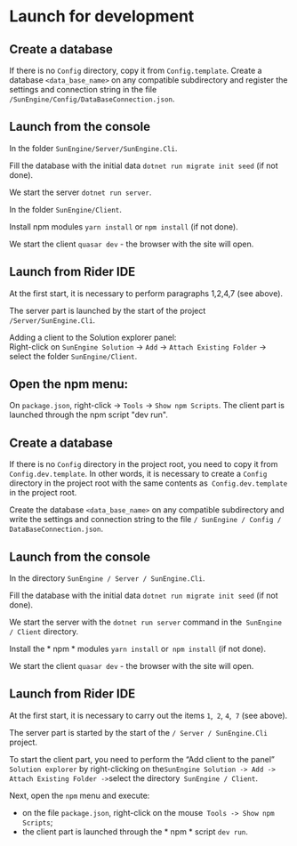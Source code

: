 # Launch for development

## Create a database

If there is no `Config` directory, copy it from `Config.template`.
Create a database `<data_base_name>` on any compatible subdirectory and register the settings and connection string in the file `/SunEngine/Config/DataBaseConnection.json`.

## Launch from the console

In the folder `SunEngine/Server/SunEngine.Cli`.

Fill the database with the initial data `dotnet run migrate init seed` (if not done).

We start the server `dotnet run server`.

In the folder `SunEngine/Client`.

Install npm modules `yarn install` or `npm install` (if not done).

We start the client `quasar dev` - the browser with the site will open.


## Launch from Rider IDE

At the first start, it is necessary to perform paragraphs 1,2,4,7 (see above).

The server part is launched by the start of the project `/Server/SunEngine.Cli`.

Adding a client to the Solution explorer panel:  
Right-click on `SunEngine Solution` -> `Add` -> `Attach Existing Folder` -> select the folder `SunEngine/Client`.

## Open the npm menu:

On `package.json`, right-click -> `Tools` -> `Show npm Scripts`.
The client part is launched through the npm script "dev run".



## Create a database

If there is no `Config` directory in the project root, you need to copy it from` Config.dev.template`. In other words, it is necessary to create a `Config` directory in the project root with the same contents as` Config.dev.template` in the project root.

Create the database `<data_base_name>` on any compatible subdirectory and write the settings and connection string to the file `/ SunEngine / Config / DataBaseConnection.json`.


## Launch from the console

In the directory `SunEngine / Server / SunEngine.Cli`.

Fill the database with the initial data `dotnet run migrate init seed` (if not done).

We start the server with the `dotnet run server` command in the` SunEngine / Client` directory.

Install the * npm * modules `yarn install` or` npm install` (if not done).

We start the client `quasar dev` - the browser with the site will open.


## Launch from Rider IDE

At the first start, it is necessary to carry out the items `1`,` 2`, `4`,` 7` (see above).

The server part is started by the start of the `/ Server / SunEngine.Cli` project.

To start the client part, you need to perform the “Add client to the panel” `Solution explorer` by right-clicking on the` SunEngine Solution -> Add -> Attach Existing Folder -> `select the directory` SunEngine / Client`.

Next, open the `npm` menu and execute:
- on the file `package.json`, right-click on the mouse` Tools -> Show npm Scripts`;
- the client part is launched through the * npm * script `dev run`.

